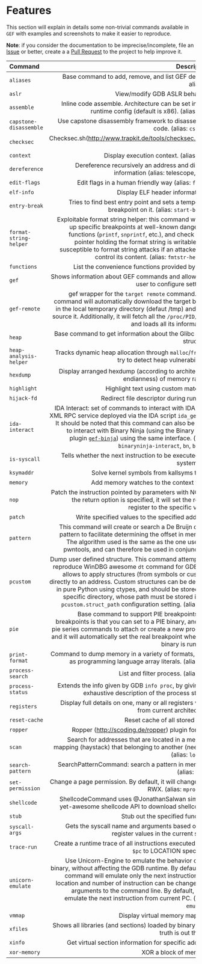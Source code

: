 # Features #

This section will explain in details some non-trivial commands available in `GEF`
with examples and screenshots to make it easier to reproduce.

__Note__: if you consider the documentation to be imprecise/incomplete,
file an [Issue](https://github.com/hugsy/gef/issues/86) or better,
create a a [Pull Request](https://github.com/hugsy/gef/pulls) to the project to help
improve it.

| Command    | Description |
|:-----------|----------------:|
|`aliases`                   | Base command to add, remove, and list GEF defined aliases.|
|`aslr`                      | View/modify GDB ASLR behavior.|
|`assemble`                  | Inline code assemble. Architecture can be set in GEF runtime config (default is x86).  (alias: `asm`) |
|`capstone-disassemble`      | Use capstone disassembly framework to disassemble code. (alias: `cs-dis`) |
|`checksec`                  | Checksec.sh(http://www.trapkit.de/tools/checksec.html) port. |
|`context`                   | Display execution context. (alias: `ctx`)|
|`dereference`               | Dereference recursively an address and display information (alias: telescope, dps)|
|`edit-flags`                | Edit flags in a human friendly way (alias: `flags`)|
|`elf-info`                  | Display ELF header informations.|
|`entry-break`               | Tries to find best entry point and sets a temporary breakpoint on it. (alias: `start-break`)|
|`format-string-helper`      | Exploitable format string helper: this command will set up specific breakpoints at well-known dangerous functions (`printf`, `snprintf`, etc.), and check if the pointer holding the format string is writable, and  susceptible to format string attacks if an attacker can control its content. (alias: `fmtstr-helper`)|
|`functions`                 | List the convenience functions provided by GEF.|
|`gef`                       | Shows information about GEF commands and allows the user to configure settings.|
|`gef-remote`                | gef wrapper for the `target remote` command. This command will automatically download the target binary in the local temporary directory (defaut /tmp) and then source it. Additionally, it will fetch all the `/proc/PID/maps` and loads all its information.|
|`heap`                      | Base command to get information about the Glibc heap structure.|
|`heap-analysis-helper`      | Tracks dynamic heap allocation through `malloc`/`free` to try to detect heap vulnerabilities.|
|`hexdump`                   | Display arranged hexdump (according to architecture endianness) of memory range.|
|`highlight`                 | Highlight text using custom matches.|
|`hijack-fd`                 | Redirect file descriptor during runtime.|
|`ida-interact`              | IDA Interact: set of commands to interact with IDA via a XML RPC service deployed via the IDA script `ida_gef.py`. It should be noted that this command can also be used to interact with Binary Ninja (using the Binary Ninja plugin [`gef-binja`](https://github.com/hugsy/gef-binja)) using the same interface. (alias: `binaryninja-interact`, `bn`, `binja`)|
|`is-syscall`                | Tells whether the next instruction to be executed is a system call.|
|`ksymaddr`                  | Solve kernel symbols from kallsyms table.|
|`memory`                    | Add memory watches to the context view.|
|`nop`                       | Patch the instruction pointed by parameters with NOP. If the return option is specified, it will set the return register to the specific value.|
|`patch`                     | Write specified values to the specified address.|
|`pattern`                   | This command will create or search a De Bruijn cyclic pattern to facilitate determining the offset in memory. The algorithm used is the same as the one used by pwntools, and can therefore be used in conjunction.|
|`pcustom`                   | Dump user defined structure. This command attempts to reproduce WinDBG awesome `dt` command for GDB and allows to apply structures (from symbols or custom) directly to an address. Custom structures can be defined in pure Python using ctypes, and should be stored in a specific directory, whose path must be stored in the `pcustom.struct_path` configuration setting. (alias: `dt`)|
|`pie`                       | Base command to support PIE breakpoints. PIE breakpoints is that you can set to a PIE binary, and use pie series commands to attach or create a new process, and it will automatically set the real breakpoint when the binary is running.
|`print-format`              | Command to dump memory in a variety of formats, such as programming language array literals. (alias: `pf`)|
|`process-search`            | List and filter process. (alias: `ps`)|
|`process-status`            | Extends the info given by GDB `info proc`, by giving an exhaustive description of the process status.|
|`registers`                 | Display full details on one, many or all registers value from current architecture.|
|`reset-cache`               | Reset cache of all stored data.|
|`ropper`                    | Ropper (http://scoding.de/ropper) plugin for GEF|
|`scan`                      | Search for addresses that are located in a memory mapping (haystack) that belonging to another (needle). (alias: `lookup`)|
|`search-pattern`            | SearchPatternCommand: search a pattern in memory. (alias: `grep`)|
|`set-permission`            | Change a page permission. By default, it will change it to RWX. (alias: `mprotect`)|
|`shellcode`                 | ShellcodeCommand uses @JonathanSalwan simple-yet-awesome shellcode API to download shellcodes.|
|`stub`                      | Stub out the specified function.|
|`syscall-args`              | Gets the syscall name and arguments based on the register values in the current state.|
|`trace-run`                 | Create a runtime trace of all instructions executed from `$pc` to LOCATION specified.|
|`unicorn-emulate`           | Use Unicorn-Engine to emulate the behavior of the binary, without affecting the GDB runtime. By default the command will emulate only the next instruction, but location and number of instruction can be changed via arguments to the command line. By default, it will emulate the next instruction from current PC. (alias: `emulate`)|
|`vmmap`                     | Display virtual memory mapping|
|`xfiles`                    | Shows all libraries (and sections) loaded by binary (The truth is out there).|
|`xinfo`                     | Get virtual section information for specific address|
|`xor-memory`                | XOR a block of memory.|
